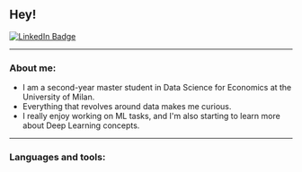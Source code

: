 ## Hey!

<div id="badges">
  <a href="https://www.linkedin.com/in/luca-sangiovanni-952311226/">
    <img src="https://img.shields.io/badge/LinkedIn-blue?style=for-the-badge&logo=linkedin&logoColor=white" alt="LinkedIn Badge"/>
  </a>
</div>

---

### About me:
- I am a second-year master student in Data Science for Economics at the University of Milan.
- Everything that revolves around data makes me curious.
- I really enjoy working on ML tasks, and I'm also starting to learn more about Deep Learning concepts.

---

### Languages and tools:
